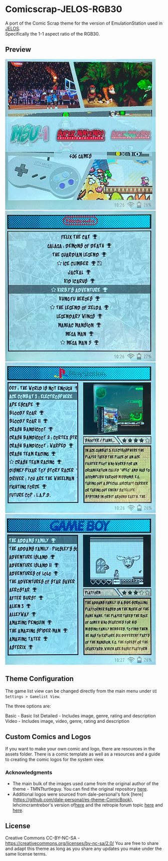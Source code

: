 # Comicscrap-JELOS-RGB30
A port of the Comic Scrap theme for the version of EmulationStation used in [JELOS](https://www.jelos.org).  
Specifically the 1-1 aspect ratio of the RGB30.

## Preview
![system view](https://github.com/RetroMan84/Comicscrap-JELOS-RGB30/blob/main/_inc/assets/preview/systemview.png) ![basic view](https://github.com/RetroMan84/Comicscrap-JELOS-RGB30/blob/main/_inc/assets/preview/basicview.png)
![gamelist-view-1](https://github.com/RetroMan84/Comicscrap-JELOS-RGB30/blob/main/_inc/assets/preview/detailedview.png) ![gamelist-view-2](https://github.com/RetroMan84/Comicscrap-JELOS-RGB30/blob/main/_inc/assets/preview/videoview.png)

## Theme Configuration

The game list view can be changed directly from the main menu under `UI Settings > Gamelist View`.

The three options are:

Basic - Basic list
Detailed - Includes image, genre, rating and description
Video - Includes image, video, genre, rating and description

## Custom Comics and Logos
If you want to make your own comic and logo, there are resources in the assets folder. There is a comic template as well as a resources and a guide to creating the comic logos for the system view.

### **Acknowledgments**
* The main bulk of the images used came from the original author of the theme - TMNTturtleguy. You can find the original repository [here](https://github.com/TMNTturtleguy/es-theme-ComicBook).
* Additional logos were sourced from dale-personal's fork [here] (https://github.com/dale-personal/es-theme-ComicBook), lehcimcramtrebor's version of[here](https://github.com/lehcimcramtrebor/es-theme-comicscrap) and the retropie forum topic [here](https://retropie.org.uk/forum/topic/9211/new-comic-book-theme/841) and [here](https://sites.google.com/view/comicthemelogos/home).


## **License**
Creative Commons CC-BY-NC-SA - https://creativecommons.org/licenses/by-nc-sa/2.0/
You are free to share and adapt this theme as long as you share any updates you make under the same license terms.
